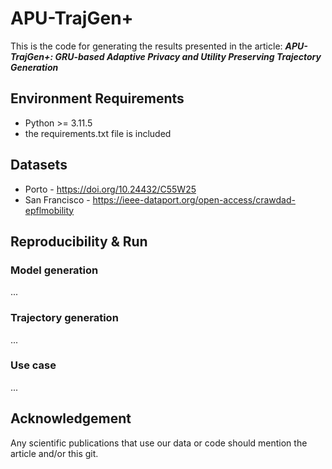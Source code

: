# APU-TrajGen+

This is the code for generating the results presented in the article: ***APU-TrajGen+: GRU-based Adaptive Privacy and
Utility Preserving Trajectory Generation***

## Environment Requirements

- Python >= 3.11.5
- the requirements.txt file is included

## Datasets

- Porto - https://doi.org/10.24432/C55W25
- San Francisco - https://ieee-dataport.org/open-access/crawdad-epflmobility

## Reproducibility & Run

### Model generation

...

### Trajectory generation

...

### Use case

...

## Acknowledgement

Any scientific publications that use our data or code should mention the article and/or this git.
